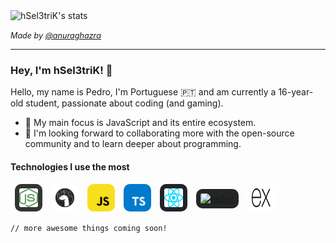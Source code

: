 <img alt="hSel3triK's stats" src="https://github-readme-stats.vercel.app/api?username=hSel3triK&show_icons=true&line_height=30&icon_color=1374EF&title_color=000&text_color=696969" />

<i style="font-size: 0.9em">Made by <a target="_blank" href="https://github.com/anuraghazra">@anuraghazra</a></i>

<hr />

### Hey, I'm hSel3triK! 👋

<p>Hello, my name is Pedro, I'm Portuguese 🇵🇹 and am currently a 16-year-old student, passionate about coding (and gaming).</p>

-   🎯 My main focus is JavaScript and its entire ecosystem.
-   💭 I'm looking forward to collaborating more with the open-source community and to learn deeper about programming.

#### Technologies I use the most

<ul style="padding: 0; margin: 0; list-style: none; display: flex; align-items: center;">
    <li>
        <a target="_blank" href="https://nodejs.org/en/"><img alt="node" width="30em" height="30em" style="margin: 0 0.5em; padding: 0.5em; background: #333; border-radius: 10px;" src="./icons/node.svg"></a>
    </li>
    <li>
        <a target="_blank" href="https://deno.land/"><img alt="deno" width="30em" height="30em" style="margin: 0 0.5em; padding: 0.5em; background: white; border-radius: 10px;" src="./icons/deno.svg"></a>
    </li>
    <li>
        <a target="_blank" href="https://developer.mozilla.org/en-US/docs/Web/javascript"><img alt="javascript" width="30em" height="30em" style="margin: 0 0.5em; padding: 0.5em; background: #f7df1e; border-radius: 10px;" src="./icons/javascript.svg"></a>
    </li>
    <li>
        <a target="_blank" href="https://www.typescriptlang.org/"><img alt="typescript" width="30em" height="30em" style="margin: 0 0.5em; padding: 0.5em; background: #007acc; border-radius: 10px;" src="./icons/typescript.svg"></a>
    </li>
    <li>
        <a target="_blank" href="https://reactjs.org/"><img alt="react" width="30em" height="30em" style="margin: 0 0.5em; padding: 0.5em; background: #20232a; border-radius: 10px;" src="./icons/react.svg"></a>
    </li>
    <li>
        <a target="_blank" href="https://redux.js.org/"><img alt="redux" width="30em" height="30em" style="margin: 0 0.5em; padding: 0.5em; background: #242526; border-radius: 10px;" src="./icons/redux.svg"></a>
    </li>
    <li>
        <a target="_blank" href="https://expressjs.com/"><img alt="express" width="30em" height="30em" style="margin: 0 0.5em; padding: 0.5em; background: #fff; border-radius: 10px;" src="./icons/express.svg"></a>
    </li>
</ul>

<code>// more awesome things coming soon!</code>
